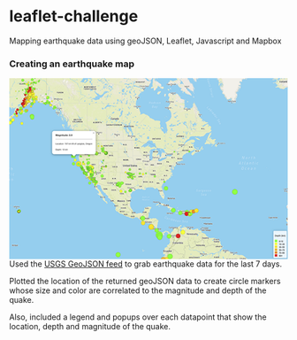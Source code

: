 # leaflet-challenge
Mapping earthquake data using geoJSON, Leaflet, Javascript and Mapbox

### Creating an earthquake map
<img align="left" src="Images/map.png">

Used the [USGS GeoJSON feed](https://earthquake.usgs.gov/earthquakes/feed/v1.0/geojson.php) to grab earthquake data for the last 7 days.

Plotted the location of the returned geoJSON data to create circle markers whose size and color are correlated to the magnitude and depth of the quake. 

Also, included a legend and popups over each datapoint that show the location, depth and magnitude of the quake. 
